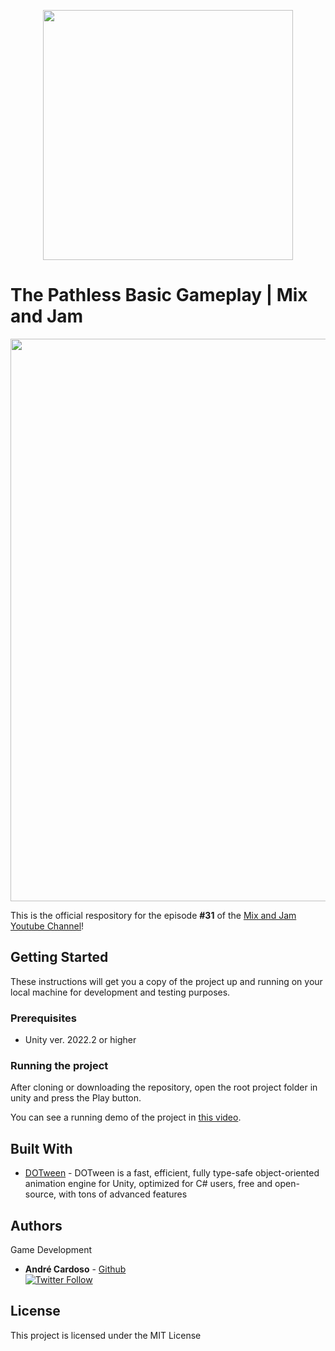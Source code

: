 
<p align="center">
    <img width="400px" src="http://mixandjam.com/wp-content/uploads/2019/11/git.png">    
</p>

# The Pathless Basic Gameplay | Mix and Jam

<p align="center">
<img width="900px" src="http://mixandjam.com/wp-content/uploads/2023/03/path.png">
</p>

This is the official respository for the episode <b>#31</b> of the [Mix and Jam Youtube Channel](https://www.youtube.com/c/MixAndJam)!

## Getting Started

These instructions will get you a copy of the project up and running on your local machine for development and testing purposes.

### Prerequisites

-  Unity ver. 2022.2 or higher

### Running the project

After cloning or downloading the repository, open the root project folder in unity and press the Play button.

You can see a running demo of the project in [this video](https://youtu.be/xzFsbQEqFdg).

## Built With

* [DOTween](http://dotween.demigiant.com/) - DOTween is a fast, efficient, fully type-safe object-oriented animation engine for Unity, optimized for C# users, free and open-source, with tons of advanced features

## Authors

Game Development
* **André Cardoso** - [Github](https://github.com/cardosoandre)
<br>[![Twitter Follow](https://img.shields.io/twitter/follow/andre_mc.svg?style=social)](https://twitter.com/andre_mc)

## License

This project is licensed under the MIT License
